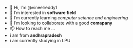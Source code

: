 - 👋 Hi, I’m @vineelreddy1
- 👀 I’m interested in <b>software field</b>
- 🌱 I’m currently learning <i>computer science and engineering</i>
- 💞️ I’m looking to collaborate with a good <b>comapany</b>
- 📫 How to reach me ...
- i am from <b>andhrapradesh</b>
- i am currently studying in LPU

<!---
vineelreddy1/vineelreddy1 is a ✨ special ✨ repository because its `README.md` (this file) appears on your GitHub profile.
You can click the Preview link to take a look at your changes.
--->
